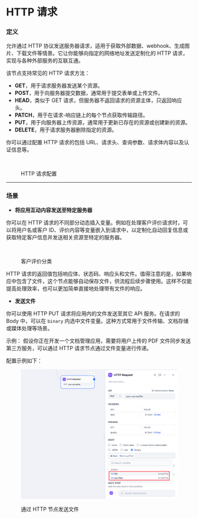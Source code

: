 # HTTP 请求

### 定义

允许通过 HTTP 协议发送服务器请求，适用于获取外部数据、webhook、生成图片、下载文件等情景。它让你能够向指定的网络地址发送定制化的 HTTP 请求，实现与各种外部服务的互联互通。

该节点支持常见的 HTTP 请求方法：

* **GET**，用于请求服务器发送某个资源。
* **POST**，用于向服务器提交数据，通常用于提交表单或上传文件。
* **HEAD**，类似于 GET 请求，但服务器不返回请求的资源主体，只返回响应头。
* **PATCH**，用于在请求-响应链上的每个节点获取传输路径。
* **PUT**，用于向服务器上传资源，通常用于更新已存在的资源或创建新的资源。
* **DELETE**，用于请求服务器删除指定的资源。

你可以通过配置 HTTP 请求的包括 URL、请求头、查询参数、请求体内容以及认证信息等。&#x20;

<figure><img src="../../../.gitbook/assets/image (52).png" alt="" width="332"><figcaption><p>HTTP 请求配置</p></figcaption></figure>

***

### 场景

* **将应用互动内容发送至特定服务器**

你可以在 HTTP 请求的不同部分动态插入变量。例如在处理客户评价请求时，可以将用户名或客户 ID、评价内容等变量嵌入到请求中，以定制化自动回复信息或获取特定客户信息并发送相关资源至特定的服务器。

<figure><img src="../../../.gitbook/assets/image (50).png" alt=""><figcaption><p>客户评价分类</p></figcaption></figure>

HTTP 请求的返回值包括响应体、状态码、响应头和文件。值得注意的是，如果响应中包含了文件，这个节点能够自动保存文件，供流程后续步骤使用。这样不仅能提高处理效率，也可以更加简单直接地处理带有文件的响应。

* **发送文件**

你可以使用 HTTP PUT 请求将应用内的文件发送至其它 API 服务。在请求的 Body 中，可以在 `binary` 内选中文件变量。这种方式常用于文件传输、文档存储或媒体处理等场景。

示例： 假设你正在开发一个文档管理应用，需要将用户上传的 PDF 文件同步发送第三方服务，可以通过 HTTP 请求节点通过文件变量进行传递。

配置示例如下：

<figure><img src="../../../.gitbook/assets/image (11).png" alt=""><figcaption><p>通过 HTTP 节点发送文件</p></figcaption></figure>

